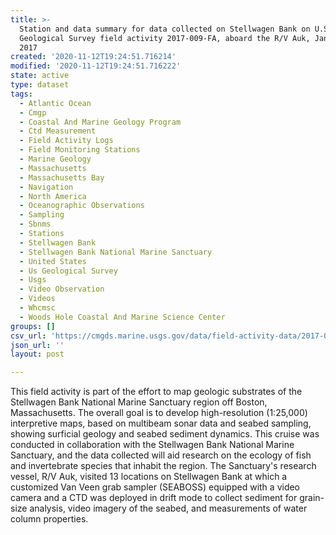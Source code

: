 ```yaml
---
title: >-
  Station and data summary for data collected on Stellwagen Bank on U.S.
  Geological Survey field activity 2017-009-FA, aboard the R/V Auk, Jan. 30,
  2017
created: '2020-11-12T19:24:51.716214'
modified: '2020-11-12T19:24:51.716222'
state: active
type: dataset
tags:
  - Atlantic Ocean
  - Cmgp
  - Coastal And Marine Geology Program
  - Ctd Measurement
  - Field Activity Logs
  - Field Monitoring Stations
  - Marine Geology
  - Massachusetts
  - Massachusetts Bay
  - Navigation
  - North America
  - Oceanographic Observations
  - Sampling
  - Sbnms
  - Stations
  - Stellwagen Bank
  - Stellwagen Bank National Marine Sanctuary
  - United States
  - Us Geological Survey
  - Usgs
  - Video Observation
  - Videos
  - Whcmsc
  - Woods Hole Coastal And Marine Science Center
groups: []
csv_url: 'https://cmgds.marine.usgs.gov/data/field-activity-data/2017-009-FA/'
json_url: ''
layout: post

---
```

This field activity is part of the effort to map geologic substrates of the Stellwagen Bank National Marine Sanctuary region off Boston, Massachusetts. The overall goal is to develop high-resolution (1:25,000) interpretive maps, based on multibeam sonar data and seabed sampling, showing surficial geology and seabed sediment dynamics. This cruise was conducted in collaboration with the Stellwagen Bank National Marine Sanctuary, and the data collected will aid research on the ecology of fish and invertebrate species that inhabit the region. The Sanctuary's research vessel, R/V Auk, visited 13 locations on Stellwagen Bank at which a customized Van Veen grab sampler (SEABOSS) equipped with a video camera and a CTD was deployed in drift mode to collect sediment for grain-size analysis, video imagery of the seabed, and measurements of water column properties.
